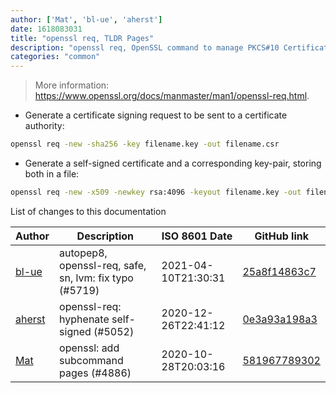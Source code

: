 ```yaml
---
author: ['Mat', 'bl-ue', 'aherst']
date: 1618083031
title: "openssl req, TLDR Pages"
description: "openssl req, OpenSSL command to manage PKCS#10 Certificate Signing Requests."
categories: "common"
---
```

> More information: <https://www.openssl.org/docs/manmaster/man1/openssl-req.html>.

- Generate a certificate signing request to be sent to a certificate authority:

```bash
openssl req -new -sha256 -key filename.key -out filename.csr
```

- Generate a self-signed certificate and a corresponding key-pair, storing both in a file:

```bash
openssl req -new -x509 -newkey rsa:4096 -keyout filename.key -out filename.cert -subj "/C=XX/CN=foobar" -days 365
```
List of changes to this documentation


Author | Description | ISO 8601 Date | GitHub link
------|-----|-----|-----
[bl-ue](mailto:54780737+bl-ue@users.noreply.github.com) | autopep8, openssl-req, safe, sn, lvm: fix typo (#5719) | 2021-04-10T21:30:31 | [25a8f14863c7](https://github.com/tldr-pages/tldr/commit/25a8f14863c70faee5373a70c5a1eca82322621e)
[aherst](mailto:adamherst@adamherst.com) | openssl-req: hyphenate self-signed (#5052) | 2020-12-26T22:41:12 | [0e3a93a198a3](https://github.com/tldr-pages/tldr/commit/0e3a93a198a3efb7e015c1522e627fc278046336)
[Mat](mailto:mtausig@users.noreply.github.com) | openssl: add subcommand pages (#4886) | 2020-10-28T20:03:16 | [581967789302](https://github.com/tldr-pages/tldr/commit/581967789302fae52733e44aac62f38ed90ab494)

